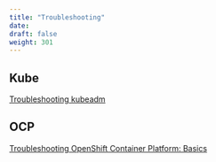 ```yaml
---
title: "Troubleshooting"
date: 
draft: false
weight: 301
---
```



## Kube  
[Troubleshooting kubeadm](https://kubernetes.io/docs/setup/independent/troubleshooting-kubeadm/)

## OCP 
[Troubleshooting OpenShift Container Platform: Basics](https://access.redhat.com/solutions/1542293)
